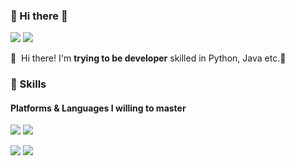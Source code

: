 ### 🤞 Hi there 👋
<p>
  <a href="https://velog.io/@dlsrbs98"><img src="https://img.shields.io/badge/Blog-000000?&style=flat-square&logo=velog&logoColor=white"/></a>
  <a href="mailto:dlsrbs98@gmail.com"><img src="https://img.shields.io/badge/Gmail-EA4335?style=flat-square&logo=gmail&logoColor=black"/></a>
</p>

<p>
  👋&nbsp; Hi there! I'm <b>trying to be developer</b> skilled in Python, Java etc.🚀<br/>
</p>


### 💪 Skills
#### Platforms & Languages I willing to master
<p align="left">
      <img src="https://img.shields.io/badge/Python-3776AB?style=flat-square&logo=Python&logoColor=white"/></a>
      <img src="https://img.shields.io/badge/JAVA-007396?style=flat-square&logo=JAVA&logoColor=white"/></a>
  </p>

<p align="left">
      <img src="https://img.shields.io/badge/MySQL-4479A1?style=flat-square&logo=MySQL&logoColor=white"/></a>  
      <img src="https://img.shields.io/badge/Django-092E20?style=flat-square&logo=Django&logoColor=white"/></a>
</p>
